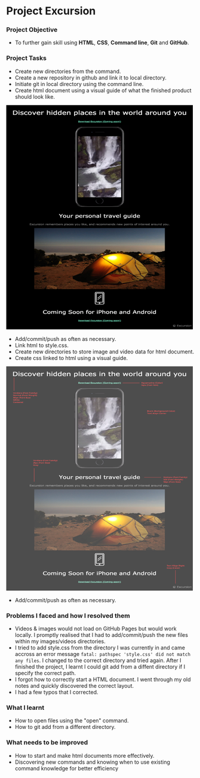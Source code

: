 # Project Excursion 

### Project Objective

- To further gain skill using **HTML**, **CSS**, **Command line**, **Git** and **GitHub**.

### Project Tasks

- Create new directories from the command.
- Create a new repository in github and link it to local directory.
- Initiate git in local directory using the command line.
- Create html document using a visual guide of what the finished product should look like.
<img src="./resources/images/excursion_html.png" width=500 height=600>

- Add/commit/push as often as necessary.
- Link html to style.css.
- Create new directories to store image and video data for html document.
- Create css linked to html using a visual guide.
<img src="./resources/images/excursion_css.png" width=500 height=600>

- Add/commit/push as often as necessary.

### Problems I faced and how I resolved them

- Videos & images would not load on GitHub Pages but would work locally. I promptly realised that I had to add/commit/push the new files within my images/videos directories.
- I tried to add style.css from the directory I was currently in and came accross an error message `fatal: pathspec 'style.css' did not match any files`.
I changed to the correct directory and tried again. After I finished the project, I learnt I could  git add from a diffent directory if I specify the correct path.
- I forgot how to correctly start a HTML document. I went through my old notes and quickly discovered the correct layout. 
- I had a few typos that I corrected.
    
### What I learnt 

- How to open files using the "open" command.
- How to git add from a different directory.

### What needs to be improved

- How to start and make html documents more effectively.
- Discovering new commands and knowing when to use existing command knowledge for better efficiency 

